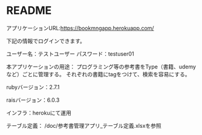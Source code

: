 # README

アプリケーションURL:https://bookmngapp.herokuapp.com/

下記の情報でログインできます。

ユーザー名：テストユーザー
パスワード：testuser01


本アプリケーションの用途：
プログラミング等の参考書をType（書籍、udemyなど）ごとに管理する。
それぞれの書籍にtagをつけて、検索を容易にする。

rubyバージョン：2.7.1

raisバージョン：6.0.3

インフラ：herokuにて運用

テーブル定義：
/doc/参考書管理アプリ_テーブル定義.xlsxを参照

